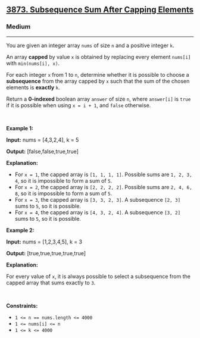 <h2><a href="https://leetcode.com/problems/subsequence-sum-after-capping-elements/">3873. Subsequence Sum After Capping Elements</a></h2><h3>Medium</h3><hr><p data-end="320" data-start="259">You are given an integer array <code>nums</code> of size <code>n</code> and a positive integer <code>k</code>.</p>

<p data-end="294" data-start="163">An array <strong>capped</strong> by value <code>x</code> is obtained by replacing every element <code>nums[i]</code> with <code>min(nums[i], x)</code>.</p>

<p data-end="511" data-start="296">For each integer <code data-end="316" data-start="313">x</code> from 1 to <code data-end="332" data-start="329">n</code>, determine whether it is possible to choose a <strong><span data-keyword="subsequence-array-nonempty">subsequence</span></strong> from the array capped by <code>x</code> such that the sum of the chosen elements is <strong>exactly</strong> <code data-end="510" data-start="507">k</code>.</p>

<p data-end="788" data-start="649">Return a <strong>0-indexed</strong> boolean array <code data-end="680" data-start="672">answer</code> of size <code data-end="694" data-start="691">n</code>, where <code data-end="713" data-start="702">answer[i]</code> is <code data-end="723" data-start="717">true</code> if it is possible when using <code data-end="764" data-start="753">x = i + 1</code>, and <code data-end="777" data-start="770">false</code> otherwise.</p>

<p>&nbsp;</p>
<p><strong class="example">Example 1:</strong></p>

<div class="example-block">
<p><strong>Input:</strong> <span class="example-io">nums = [4,3,2,4], k = 5</span></p>

<p><strong>Output:</strong> <span class="example-io">[false,false,true,true]</span></p>

<p><strong>Explanation:</strong></p>

<ul>
	<li>For <code>x = 1</code>, the capped array is <code>[1, 1, 1, 1]</code>. Possible sums are <code>1, 2, 3, 4</code>, so it is impossible to form a sum of <code>5</code>.</li>
	<li>For <code>x = 2</code>, the capped array is <code>[2, 2, 2, 2]</code>. Possible sums are <code>2, 4, 6, 8</code>, so it is impossible to form a sum of <code>5</code>.</li>
	<li>For <code>x = 3</code>, the capped array is <code>[3, 3, 2, 3]</code>. A subsequence <code>[2, 3]</code> sums to <code>5</code>, so it is possible.</li>
	<li>For <code>x = 4</code>, the capped array is <code>[4, 3, 2, 4]</code>. A subsequence <code>[3, 2]</code> sums to <code>5</code>, so it is possible.</li>
</ul>
</div>

<p><strong class="example">Example 2:</strong></p>

<div class="example-block">
<p><strong>Input:</strong> <span class="example-io">nums = [1,2,3,4,5], k = 3</span></p>

<p><strong>Output:</strong> <span class="example-io">[true,true,true,true,true]</span></p>

<p><strong>Explanation:</strong></p>

<p>For every value of <code>x</code>, it is always possible to select a subsequence from the capped array that sums exactly to <code>3</code>.</p>
</div>

<p>&nbsp;</p>
<p><strong>Constraints:</strong></p>

<ul>
	<li><code>1 &lt;= n == nums.length &lt;= 4000</code></li>
	<li><code>1 &lt;= nums[i] &lt;= n</code></li>
	<li><code>1 &lt;= k &lt;= 4000</code></li>
</ul>

